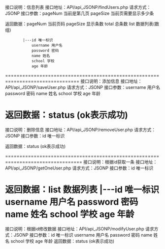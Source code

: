 接口说明：信息列表
    接口地址：API/api_JSONP/findUsers.php
请求方式：JSONP
接口参数：pageNum 当前是第几页    pageSize 当前页需要显示多少条

返回数据：pageNum   当前页码
         pageSize  显示条数
         total     总条数
         list      数据列表(数组)
    
            |---id 唯一标识
                username 用户名
                password 密码
                name 姓名
                school 学校
                age 年龄
================================================================================
接口说明：添加信息
接口地址：API/api_JSONP/saveUser.php
请求方式：JSONP
接口参数：username 用户名
         password 密码
         name 姓名
         school 学校
         age 年龄

返回数据：status (ok表示成功)
=================================================================================
接口说明：删除信息
接口地址：API/api_JSONP/removeUser.php
请求方式：JSONP
接口参数：id 唯一标识

返回数据：status (ok表示成功)

=================================================================================
接口说明：根据id获取一条
接口地址：API/api_JSONP/getOneUser.php
请求方式：JSONP
接口参数：id 唯一标识

返回数据：list  数据列表
            |---id 唯一标识
                username 用户名
                password 密码
                name 姓名
                school 学校
                age 年龄
================================================================================
接口说明：根据id修改数据
接口地址：API/api_JSONP/modifyUser.php
请求方式：JSONP
接口参数：id 唯一标识
         username 用户名
         password 密码
         name 姓名
         school 学校
         age 年龄
返回数据：status (ok表示成功)








